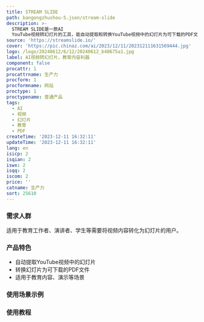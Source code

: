 ```yaml
---
title: STREAM SLIDE
path: bangongzhushou-5.json/stream-slide
description: >-
  STREAM SLIDE是一款AI
  YouTube视频转幻灯片的工具，能自动提取和转换YouTube视频中的幻灯片为可下载的PDF文件。适用于教育内容、演示等场景。其优势在于快速、方便，能够为用户节省大量时间。定价灵活，根据用户使用情况收费。定位于提升教育和演示效率的工具。
source: 'https://streamslide.io/'
cover: 'https://pic.chinaz.com/ai/2023/12/11/202312111631569444.jpg'
logo: /logo/20240612/6/12/20240612_b40675a1.jpg
label: AI视频转幻灯片，教育内容利器
component: false
procattr: 1
procattrname: 生产力
procform: 1
procformname: 网站
proctype: 1
proctypename: 普通产品
tags:
  - AI
  - 视频
  - 幻灯片
  - 教育
  - PDF
createTime: '2023-12-11 16:32:11'
updateTime: '2023-12-11 16:32:11'
lang: en
isicp: 2
isqian: 2
iswx: 2
isqq: 2
iscom: 2
price: ''
catname: 生产力
sort: 25610
---
```




### 需求人群
适用于教育工作者、演讲者、学生等需要将视频内容转化为幻灯片的用户。

### 产品特色
- 自动提取YouTube视频中的幻灯片
- 转换幻灯片为可下载的PDF文件
- 适用于教育内容、演示等场景

### 使用场景示例


### 使用教程


  
